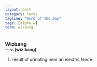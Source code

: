 ```yaml
---
layout: post
category: terms
tagline: "Word of the Day"
tags: [alpha_w]
term: wizbang
---
```


<h3>Wizbang<br/> <small>&mdash; v. (wiz<span>&middot;</span>bang)</small></h3>
<p><ol><li>result of urinating near an electric fence</li>
</ol></p>
